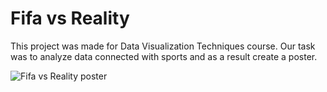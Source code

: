 # Fifa vs Reality

This project was made for Data Visualization Techniques course.
Our task was to analyze data connected with sports and as a result create a poster.

![Fifa vs Reality poster](https://github.com/tymsoncyferki/TWD-Project-Fifa/blob/main/data/fifa-poster-image.jpg)
